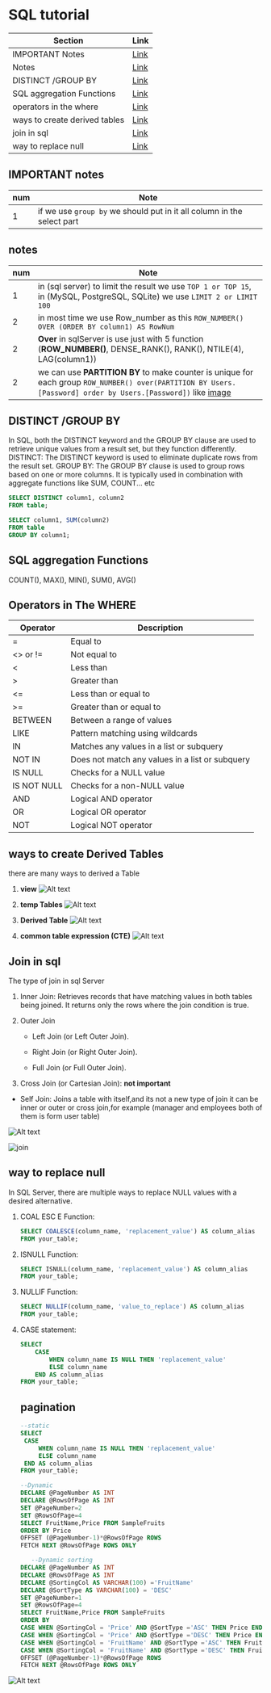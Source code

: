 # SQL tutorial

| Section  | Link   |
| -------- | ---------------- |
| IMPORTANT Notes | [Link](#important-notes) |
| Notes | [Link](#notes) |
| DISTINCT /GROUP BY | [Link](#distinct-group-by) |
| SQL aggregation Functions | [Link](#sql-aggregation-functions) |
| operators in the where | [Link](#operators-in-the-where) |
| ways to create derived tables | [Link](#ways-to-create-derived-tables) |
| join in sql | [Link](#join-in-sql) |
| way to replace null | [Link](#way-to-replace-null) |

## IMPORTANT notes

| num   | Note                                    |
|------------|------------------------------------------------|
| 1| if we use `group by` we should put in it all column in the select part |

## notes

| num   | Note                                    |
|------------|------------------------------------------------|
| 1| in (sql server) to limit the result we use `TOP 1 or TOP 15`, in (MySQL, PostgreSQL, SQLite) we use `LIMIT 2 or LIMIT 100` |
|2| in most time we use Row_number as this `ROW_NUMBER() OVER (ORDER BY column1) AS RowNum`  |
|2| **Over** in sqlServer is use just with 5 function (**ROW_NUMBER()**, DENSE_RANK(), RANK(), NTILE(4), LAG(column1))|
|2| we can use **PARTITION BY** to make counter is unique for each group `ROW_NUMBER() over(PARTITION BY Users.[Password] order by Users.[Password])` like [image](PARTITIONBY_in_ROW_NUMBER().png)|

## DISTINCT /GROUP BY

In SQL, both the DISTINCT keyword and the GROUP BY clause are used to retrieve unique values from a result set, but they function differently.
DISTINCT: The DISTINCT keyword is used to eliminate duplicate rows from the result set.
GROUP BY: The GROUP BY clause is used to group rows based on one or more columns. It is typically used in combination with aggregate functions like SUM, COUNT... etc

``` sql
SELECT DISTINCT column1, column2
FROM table;

SELECT column1, SUM(column2)
FROM table
GROUP BY column1;
```

## SQL aggregation Functions

COUNT(), MAX(), MIN(), SUM(), AVG()

## Operators in The WHERE

| Operator   | Description                                    |
|------------|------------------------------------------------|
| =          | Equal to                                       |
| <> or !=   | Not equal to                                   |
| <          | Less than                                      |
| >          | Greater than                                   |
| <=         | Less than or equal to                          |
| >=         | Greater than or equal to                       |
| BETWEEN    | Between a range of values                      |
| LIKE       | Pattern matching using wildcards               |
| IN         | Matches any values in a list or subquery        |
| NOT IN     | Does not match any values in a list or subquery |
| IS NULL    | Checks for a NULL value                         |
| IS NOT NULL| Checks for a non-NULL value                     |
| AND        | Logical AND operator                            |
| OR         | Logical OR operator                             |
| NOT        | Logical NOT operator                            |

## ways to create Derived Tables

there are many ways to derived a Table

1. **view**
![Alt text](DerivedATables_view.png)

2. **temp Tables**
![Alt text](DerivedATables_tempTables.png)

3. **Derived Table**
![Alt text](DerivedATables_DerivedTable.png)

4. **common table expression (CTE)**
![Alt text](DerivedATables_CTE.png)

## Join in sql

The type of join in sql Server

1. Inner Join: Retrieves records that have matching values in both tables being joined. It returns only the rows where the join condition is true.

2. Outer Join

    * Left Join (or Left Outer Join).

    * Right Join (or Right Outer Join).

    * Full Join (or Full Outer Join).

3. Cross Join (or Cartesian Join): **not important**

* Self Join: Joins a table with itself,and its not a new type of join it can be inner or outer or cross join,for example (manager and employees both of them is form user table)

![Alt text](Join3Table.png)

![join](join.png)

## way to replace null

In SQL Server, there are multiple ways to replace NULL values with a desired alternative.

1. COAL ESC E Function:

   ```sql
   SELECT COALESCE(column_name, 'replacement_value') AS column_alias
   FROM your_table;
   ```

2. ISNULL Function:

   ```sql
   SELECT ISNULL(column_name, 'replacement_value') AS column_alias
   FROM your_table;
   ```

3. NULLIF Function:

   ```sql
   SELECT NULLIF(column_name, 'value_to_replace') AS column_alias
   FROM your_table;
   ```

4. CASE statement:

   ```sql
   SELECT 
       CASE
           WHEN column_name IS NULL THEN 'replacement_value'
           ELSE column_name
       END AS column_alias
   FROM your_table;
   ```

   ## pagination

      ```sql
      --static
   SELECT 
       CASE
           WHEN column_name IS NULL THEN 'replacement_value'
           ELSE column_name
       END AS column_alias
   FROM your_table;
   ```

      ```sql
      --Dynamic 
   DECLARE @PageNumber AS INT
   DECLARE @RowsOfPage AS INT
   SET @PageNumber=2
   SET @RowsOfPage=4
   SELECT FruitName,Price FROM SampleFruits
   ORDER BY Price 
   OFFSET (@PageNumber-1)*@RowsOfPage ROWS
   FETCH NEXT @RowsOfPage ROWS ONLY
   ```

   ```sql
      --Dynamic sorting
   DECLARE @PageNumber AS INT
   DECLARE @RowsOfPage AS INT
   DECLARE @SortingCol AS VARCHAR(100) ='FruitName'
   DECLARE @SortType AS VARCHAR(100) = 'DESC'
   SET @PageNumber=1
   SET @RowsOfPage=4
   SELECT FruitName,Price FROM SampleFruits
   ORDER BY 
   CASE WHEN @SortingCol = 'Price' AND @SortType ='ASC' THEN Price END ,
   CASE WHEN @SortingCol = 'Price' AND @SortType ='DESC' THEN Price END DESC,
   CASE WHEN @SortingCol = 'FruitName' AND @SortType ='ASC' THEN FruitName END ,
   CASE WHEN @SortingCol = 'FruitName' AND @SortType ='DESC' THEN FruitName END DESC
   OFFSET (@PageNumber-1)*@RowsOfPage ROWS
   FETCH NEXT @RowsOfPage ROWS ONLY
   ```

![Alt text](pagination.png)
